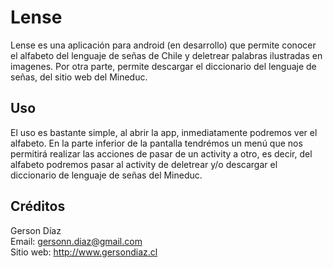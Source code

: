 # Lense

Lense es una aplicación para android (en desarrollo) que permite conocer el alfabeto del lenguaje de señas de Chile 
y deletrear palabras ilustradas en imagenes. Por otra parte, permite descargar el diccionario del lenguaje 
de señas, del sitio web del Mineduc.

## Uso

El uso es bastante simple, al abrir la app, inmediatamente podremos ver el alfabeto. En la parte inferior de la 
pantalla tendrémos un menú que nos permitirá realizar las acciones de pasar de un activity a otro, es decir, del 
alfabeto podremos pasar al activity de deletrear y/o descargar el diccionario de lenguaje de señas del Mineduc.

## Créditos

Gerson Díaz
<br />
Email: <a href="mailto:gersonn.diaz@gmail.com">gersonn.diaz@gmail.com</a>
<br />
Sitio web: <a href="http://www.gersondiaz.cl/" target="_blank">http://www.gersondiaz.cl</a>
